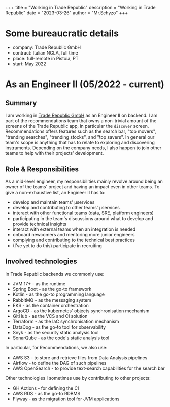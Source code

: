 +++
title = "Working in Trade Republic"
description = "Working in Trade Republic"
date = "2023-03-26"
author = "Mr.Schyzo"
+++

# Some bureaucratic details
- company: Trade Republic GmbH
- contract: Italian NCLA, full time
- place: full-remote in Pistoia, PT
- start: May 2022

# As an Engineer II (05/2022 - current)

## Summary

I am working in [Trade Republic GmbH](https://traderepublic.com) as an Engineer II on backend. I am part of the 
recommendations team that owns a non-trivial amount of the screens of the Trade Republic app, in particular the `discover`
screen.
Recommendations offers features such as the search bar, "top movers", "trending searches", "trending stocks", and "top savers".
In general our team's scope is anything that has to relate to exploring and discovering instruments.
Depending on the company needs, I also happen to join other teams to help with their projects' development.

## Role & Responsibilities

As a mid-level engineer, my responsibilities mainly revolve around being an owner of the teams' project and having an impact
even in other teams. To give a non-exhaustive list, an Engineer II has to:
- develop and maintain teams' µservices
- develop and contributing to other teams' µservices
- interact with other functional teams (data, SRE, platform engineers)
- participating in the team's discussions around what to develop and provide technical insights
- interact with external teams when an integration is needed
- onboard newcomers and mentoring more junior engineers
- complying and contributing to the technical best practices
- (I've yet to do this) participate in recruiting

## Involved technologies

In Trade Republic backends we commonly use:
- JVM 17+ - as the runtime
- Spring Boot - as the go-to framework
- Kotlin - as the go-to programming language
- RabbitMQ - as the messaging system
- EKS - as the container orchestration
- ArgoCD - as the kubernetes' objects synchronisation mechanism
- GitHub - as the VCS and CI solution
- Terraform - as the IaC synchronisation mechanism
- DataDog - as the go-to tool for observability
- Snyk - as the security static analysis tool
- SonarQube - as the code's static analysis tool

In particular, for Recommendations, we also use:
- AWS S3 - to store and retrieve files from Data Analysis pipelines
- Airflow - to define the DAG of such pipelines
- AWS OpenSearch - to provide text-search capabilities for the search bar

Other technologies I sometimes use by contributing to other projects:
- GH Actions - for defining the CI
- AWS RDS - as the go-to RDBMS
- Flyway - as the migration tool for JVM applications
